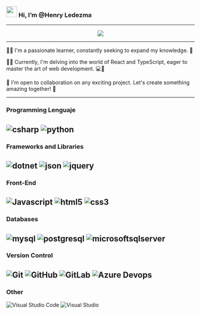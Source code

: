 

### <img src="https://github.com/TheDudeThatCode/TheDudeThatCode/blob/master/Assets/Hi.gif " width="29px"/> Hi, I’m @Henry Ledezma



---

<div align="center">
  <div style="display: inline-block;">
    <img src="https://typograssy.deno.dev/api?text=Be%20curious.%20Read%20widely.%20Try%20new%20things.%20What%20people%20call%20intelligence" />
  </div>
</div>

---
  
🐱‍🚀 I'm a passionate learner, constantly seeking to expand my knowledge. 🧠

🐱‍👤 Currently, I'm delving into the world of React and TypeScript, eager to master the art of web development. 💻🚀

🤖 I'm open to collaboration on any exciting project. Let's create something amazing together! 🤝

---
### Programming Lenguaje
![csharp](https://img.shields.io/badge/csharp-512BD4?style=for-the-badge&logo=csharp&logoColor=512BD4&labelColor=black)
![python](https://img.shields.io/badge/python-3776AB?style=for-the-badge&logo=python&logoColor=3776AB&labelColor=white)
--
### Frameworks and Libraries
![dotnet](https://img.shields.io/badge/dotnet-512BD4?style=for-the-badge&logo=dotnet&logoColor=512BD4&labelColor=black)
![json](https://img.shields.io/badge/json-000000?style=for-the-badge&logo=json&logoColor=%23000000&labelColor=white)
![jquery](https://img.shields.io/badge/jquery-0769AD?style=for-the-badge&logo=jquery&logoColor=0769AD&labelColor=white)
--
### Front-End
![Javascript](https://img.shields.io/badge/Javascript-F7DF1E?style=for-the-badge&logo=javascript&logoColor=%23F7DF1E&labelColor=black)
![html5](https://img.shields.io/badge/html5-E34F26?style=for-the-badge&logo=html5&logoColor=E34F26&labelColor=black)
![css3](https://img.shields.io/badge/css3-1572B6?style=for-the-badge&logo=css3&logoColor=1572B6&labelColor=black)
--
### Databases
![mysql](https://img.shields.io/badge/mysql-003B57?style=for-the-badge&logo=mysql&logoColor=003B57&labelColor=white)
![postgresql](https://img.shields.io/badge/postgresql-4169E1?style=for-the-badge&logo=postgresql&logoColor=4169E1&labelColor=white)
![microsoftsqlserver](https://img.shields.io/badge/microsoftsqlserver-CC2927?style=for-the-badge&logo=microsoftsqlserver&logoColor=CC2927&labelColor=white)
--
### Version Control
![Git](https://img.shields.io/badge/Git-F05032?style=for-the-badge&logo=git&logoColor=white)
![GitHub](https://img.shields.io/badge/GitHub-181717?style=for-the-badge&logo=github&logoColor=white)
![GitLab](https://img.shields.io/badge/gitlab-%23181717.svg?style=for-the-badge&logo=gitlab&logoColor=white)
![Azure Devops](https://img.shields.io/badge/azuredevops-0078D7?style=flat-square&logo=azuredevops&logoColor=0078D7&labelColor=white)
--

### Other
![Visual Studio Code](https://img.shields.io/badge/Visual%20Studio%20Code-23114B?style=for-the-badge&logo=visualstudio&logoColor=white)
![Visual Studio](https://img.shields.io/badge/visualstudio-5C2D91?style=flat-square&logo=visualstudio&logoColor=5C2D91&labelColor=white)






















